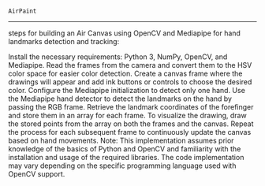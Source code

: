 
                                                                                                  AirPaint
--------------------------------------------------------------------------------------------------------------------------------------------------------------------------------------------------------------------------
 
 steps for building an Air Canvas using OpenCV and Mediapipe for hand landmarks detection and tracking:

Install the necessary requirements: Python 3, NumPy, OpenCV, and Mediapipe.
Read the frames from the camera and convert them to the HSV color space for easier color detection.
Create a canvas frame where the drawings will appear and add ink buttons or controls to choose the desired color.
Configure the Mediapipe initialization to detect only one hand.
Use the Mediapipe hand detector to detect the landmarks on the hand by passing the RGB frame.
Retrieve the landmark coordinates of the forefinger and store them in an array for each frame.
To visualize the drawing, draw the stored points from the array on both the frames and the canvas.
Repeat the process for each subsequent frame to continuously update the canvas based on hand movements.
Note: This implementation assumes prior knowledge of the basics of Python and OpenCV and familiarity with the installation and usage of the required libraries. The code implementation may vary depending on the specific programming language used with OpenCV support.
